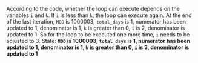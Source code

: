 According to the code, whether the loop can execute depends on the variables `i` and `k`. If `i` is less than `k`, the loop can execute again. At the end of the last iteration, `MOD` is 1000003, `total_days` is 1, numerator has been updated to 1, denominator is 1, `k` is greater than 0, `i` is 2, denominator is updated to 1. So for the loop to be executed one more time, `i` needs to be adjusted to 3.
State: **`MOD` is 1000003, `total_days` is 1, numerator has been updated to 1, denominator is 1, `k` is greater than 0, `i` is 3, denominator is updated to 1**
